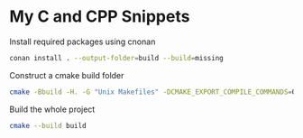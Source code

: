 # My C and CPP Snippets

Install required packages using cnonan

```bash
conan install . --output-folder=build --build=missing
```

Construct a cmake build folder

```bash
cmake -Bbuild -H. -G "Unix Makefiles" -DCMAKE_EXPORT_COMPILE_COMMANDS=ON -DCMAKE_TOOLCHAIN_FILE=build/conan_toolchain.cmake  -DCMAKE_POLICY_DEFAULT_CMP0091=NEW -DCMAKE_BUILD_TYPE=Release
```

Build the whole project

```bash
cmake --build build

```
